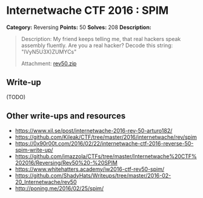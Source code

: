 # Internetwache CTF 2016 : SPIM

**Category:** Reversing
**Points:** 50
**Solves:** 208
**Description:**

> Description: My friend keeps telling me, that real hackers speak assembly fluently. Are you a real hacker? Decode this string: "IVyN5U3X)ZUMYCs"
> 
> 
> Attachment: [rev50.zip](./rev50.zip)


## Write-up

(TODO)

## Other write-ups and resources

* <https://www.xil.se/post/internetwache-2016-rev-50-arturo182/>
* <https://github.com/Kileak/CTF/tree/master/2016/internetwache/rev/spim>
* <https://0x90r00t.com/2016/02/22/internetwache-ctf-2016-reverse-50-spim-write-up/>
* <https://github.com/jmazzola/CTFs/tree/master/Internetwache%20CTF%202016/Reversing/Rev50%20-%20SPIM>
* <https://www.whitehatters.academy/iw2016-ctf-rev50-spim/>
* <https://github.com/ShadyHats/Writeups/tree/master/2016-02-20_Internetwache/rev50>
* <http://poning.me/2016/02/25/spim/>
